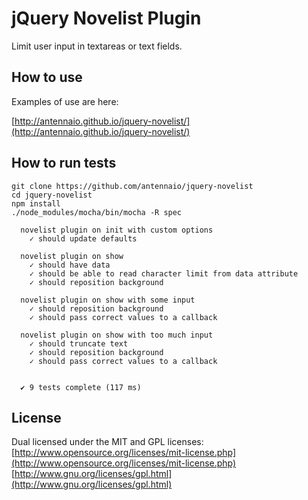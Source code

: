 jQuery Novelist Plugin
======================

Limit user input in textareas or text fields.

How to use
----------

Examples of use are here:

[http://antennaio.github.io/jquery-novelist/](http://antennaio.github.io/jquery-novelist/)

How to run tests
----------------

```
git clone https://github.com/antennaio/jquery-novelist
cd jquery-novelist
npm install
./node_modules/mocha/bin/mocha -R spec

  novelist plugin on init with custom options
    ✓ should update defaults

  novelist plugin on show
    ✓ should have data
    ✓ should be able to read character limit from data attribute
    ✓ should reposition background

  novelist plugin on show with some input
    ✓ should reposition background
    ✓ should pass correct values to a callback

  novelist plugin on show with too much input
    ✓ should truncate text
    ✓ should reposition background
    ✓ should pass correct values to a callback


  ✔ 9 tests complete (117 ms)

```

License
-------

Dual licensed under the MIT and GPL licenses:<br />
[http://www.opensource.org/licenses/mit-license.php](http://www.opensource.org/licenses/mit-license.php)<br />
[http://www.gnu.org/licenses/gpl.html](http://www.gnu.org/licenses/gpl.html)
